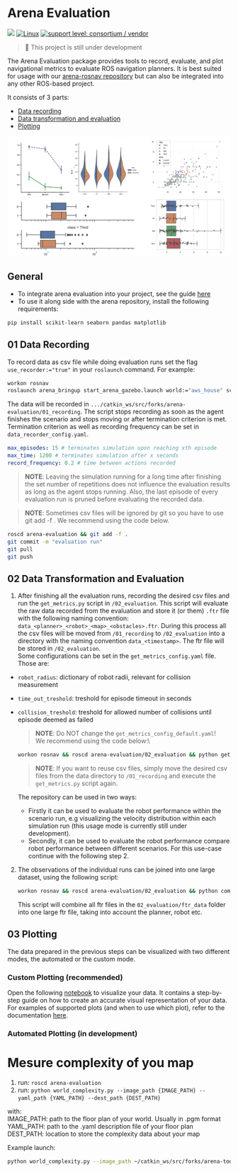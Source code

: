 # Arena Evaluation
![](http://img.shields.io/badge/stability-stable-orange.svg?style=flat)
[![Linux](https://svgshare.com/i/Zhy.svg)](https://svgshare.com/i/Zhy.svg)
[![support level: consortium / vendor](https://img.shields.io/badge/support%20level-consortium%20/%20vendor-brightgreen.svg)](http://rosindustrial.org/news/2016/10/7/better-supporting-a-growing-ros-industrial-software-platform)
> 🚧 This project is still under development

The Arena Evaluation package provides tools to record, evaluate, and plot navigational metrics to evaluate ROS navigation planners. It is best suited for usage with our [arena-rosnav repository](https://github.com/ignc-research/arena-rosnav) but can also be integrated into any other ROS-based project. 

It consists of 3 parts:
- [Data recording](#01-data-recording)
- [Data transformation and evaluation](#02-data-transformation-and-evaluation)
- [Plotting](#03-plotting)

<img  src="docs/imgs/arena-eval.png">

## General

- To integrate arena evaluation into your project, see the guide [here](docs/integration-requirements.md)
- To use it along side with the arena repository, install the following requirements:

```bash
pip install scikit-learn seaborn pandas matplotlib
```
## 01 Data Recording
To record data as csv file while doing evaluation runs set the flag `use_recorder:="true"` in your `roslaunch` command. For example:

```bash
workon rosnav
roslaunch arena_bringup start_arena_gazebo.launch world:="aws_house" scenario_file:="aws_house_obs05.json" local_planner:="teb" model:="turtlebot3_burger" use_recorder:="true"
```

The data will be recorded in `.../catkin_ws/src/forks/arena-evaluation/01_recording`.
The script stops recording as soon as the agent finishes the scenario and stops moving or after termination criterion is met. Termination criterion as well as recording frequency can be set in `data_recorder_config.yaml`.

```yaml
max_episodes: 15 # terminates simulation upon reaching xth episode
max_time: 1200 # terminates simulation after x seconds
record_frequency: 0.2 # time between actions recorded
```

> **NOTE**: Leaving the simulation running for a long time after finishing the set number of repetitions does not influence the evaluation results as long as the agent stops running. Also, the last episode of every evaluation run is pruned before evaluating the recorded data.

> **NOTE**: Sometimes csv files will be ignored by git so you have to use git add -f <file>. We recommend using the code below.
```bash
roscd arena-evaluation && git add -f .
git commit -m "evaluation run"
git pull
git push
```

## 02 Data Transformation and Evaluation
1. After finishing all the evaluation runs, recording the desired csv files and run the `get_metrics.py` script in `/02_evaluation`. 
This script will evaluate the raw data recorded from the evaluation and store it (or them) `.ftr` file with the following naming convention: `data_<planner>_<robot>_<map>_<obstacles>.ftr`. During this process all the csv files will be moved from `/01_recording` to `/02_evaluation` into a directory with the naming convention `data_<timestamp>`. The ftr file will be stored in `/02_evaluation`.\
  Some configurations can be set in the `get_metrics_config.yaml` file. Those are:
  - `robot_radius`: dictionary of robot radii, relevant for collision measurement
  - `time_out_treshold`: treshold for episode timeout in seconds
  - `collision_treshold`: treshold for allowed number of collisions until episode deemed as failed
    > **NOTE**: Do NOT change the `get_metrics_config_default.yaml`!\
    We recommend using the code below:\
    ```bash
    workon rosnav && roscd arena-evaluation/02_evaluation && python get_metrics.py
    ```
    > **NOTE**: If you want to reuse csv files, simply move the desired csv files from the data directory to `/01_recording` and execute the `get_metrics.py` script again.
  
    The repository can be used in two ways: 
    - Firstly it can be used to evaluate the robot performance within the scenario run, e.g visualizing the velocity distribution within each simulation run (this usage mode is currently still under development). 
    - Secondly, it can be used to evaluate the robot performance  compare robot performance between different scenarios. For this use-case continue with the following step 2.
2. The observations of the individual runs can be joined into one large dataset, using the following script:
    ```bash
    workon rosnav && roscd arena-evaluation/02_evaluation && python combine_into_one_dataset.py
    ```
    This script will combine all ftr files in the `02_evaluation/ftr_data` folder into one large ftr file, taking into account the planner, robot etc. 
## 03 Plotting
The data prepared in the previous steps can be visualized with two different modes, the automated or the custom mode.

### Custom Plotting (recommended)
Open the following [notebook](03_plotting/data_visualization.ipynb) to visualize your data. It contains a step-by-step guide on how to create an accurate visual representation of your data. For examples of supported plots (and when to use which plot), refer to the documentation [here](docs/plotting_examples.md).

### Automated Plotting (in development)
<!-- The `get_plots.py` script grabs all `data.json` files located in `/02_evaluation` and moves them to `/03_plotting/data`. During the process the last in order JSON file from the grabbed files will be deemed as "most recent" file. If no file was grabbed, the last data.json used for plotting will remain the "most recent" file. Alternatively, it's possible to specify a `data.json` to be used for plotting. To specify a dataset set the following keys in the `get_plots_config.yaml`:

```yaml
specify_data: true
specified_data_filename: <your_dataset>.json
```

For running the script recommend using the code below:
```bash
workon rosnav && roscd arena-evaluation/03_plotting && python get_plots.py
```

#### Mandatory fields:
- `labels`
- `color_scheme`

Make sure for those fields **all** your local planner or planner-waypoint-generator combinations with the robot they were used on are defined. Examples:
- labels:
    - rlca_jackal: RLCA
    - rlca_turtlebot3_burger: RLCA
- color_scheme:
    - rlca_jackal

See the documentation [here](docs/fields.md) for an explanation of the possible parameters fields. -->


# Mesure complexity of you map
1. run: `roscd arena-evaluation`
2. run: `python world_complexity.py --image_path {IMAGE_PATH} --yaml_path {YAML_PATH} --dest_path {DEST_PATH}`

with:\
 IMAGE_PATH: path to the floor plan of your world. Usually in .pgm format\
 YAML_PATH: path to the .yaml description file of your floor plan\
 DEST_PATH: location to store the complexity data about your map

Example launch:
```bash
python world_complexity.py --image_path ~/catkin_ws/src/forks/arena-tools/aws_house/map.pgm --yaml_path ~/catkin_ws/src/forks/arena-tools/aws_house/map.yaml --dest_path ~/catkin_ws/src/forks/arena-tools/aws_house
```
